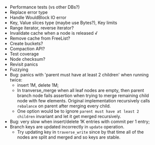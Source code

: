 - Performance tests (vs other DBs?)
- Replace error type
- Handle WouldBlock IO error
- Key, Value slices type (maybe use Bytes?), Key limits
- Range iterator, reverse iterator?
- Invalidate cache when a node is released √
- Remove cache from FreeList?
- Create buckets?
- Compaction API?
- Test coverage
- Node checksum?
- Revisit panics
- Fuzzying
- Bug: panics with 'parent must have at least 2 children' when running twice:
    * insert 1M, delete 1M;
    * In tranverse_merge when all leaf nodes are empty, then parent branch node fails assertion when trying to merge remaining child node
    with few elements. Original implementation recursively calls
    `rebalance` on parent after merging every child.
    * One option would be to ignore `parent must have at least 2 children` invariant and let it get merged recursively.
- Bug: very slow when insert/delete 1K entries with commit per 1 entry;
- Branch keys are updated incorrectly in `update` operation.
   * Try updating key in `traverse_write` since by that time all of
   the nodes are split and merged and so keys are stable.